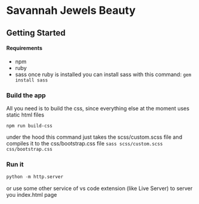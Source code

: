 # Savannah Jewels Beauty

## Getting Started

#### Requirements
* npm 
* ruby
* sass 
once ruby is installed you can install sass with this command: `gem install sass`

### Build the app

All you need is to build the css, since everything else at the moment uses static html files

```node
npm run build-css
```

under the hood this command just takes the scss/custom.scss file and compiles it to the css/bootstrap.css file `sass scss/custom.scss css/bootstrap.css`

### Run it

```python
python -m http.server
```
or
use some other service of vs code extension (like Live Server) to server you index.html page
